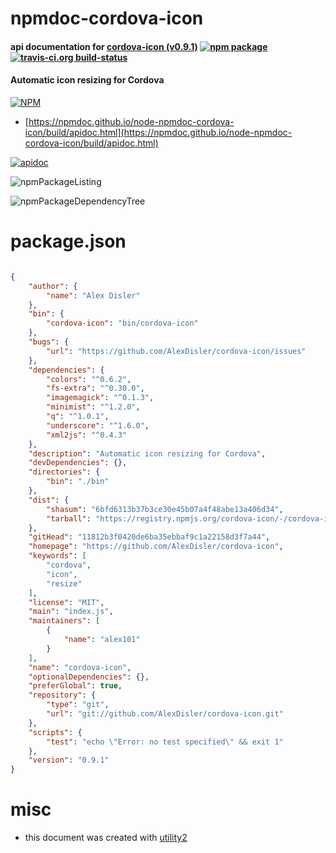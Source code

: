 # npmdoc-cordova-icon

#### api documentation for  [cordova-icon (v0.9.1)](https://github.com/AlexDisler/cordova-icon)  [![npm package](https://img.shields.io/npm/v/npmdoc-cordova-icon.svg?style=flat-square)](https://www.npmjs.org/package/npmdoc-cordova-icon) [![travis-ci.org build-status](https://api.travis-ci.org/npmdoc/node-npmdoc-cordova-icon.svg)](https://travis-ci.org/npmdoc/node-npmdoc-cordova-icon)

#### Automatic icon resizing for Cordova

[![NPM](https://nodei.co/npm/cordova-icon.png?downloads=true&downloadRank=true&stars=true)](https://www.npmjs.com/package/cordova-icon)

- [https://npmdoc.github.io/node-npmdoc-cordova-icon/build/apidoc.html](https://npmdoc.github.io/node-npmdoc-cordova-icon/build/apidoc.html)

[![apidoc](https://npmdoc.github.io/node-npmdoc-cordova-icon/build/screenCapture.buildCi.browser.%252Ftmp%252Fbuild%252Fapidoc.html.png)](https://npmdoc.github.io/node-npmdoc-cordova-icon/build/apidoc.html)

![npmPackageListing](https://npmdoc.github.io/node-npmdoc-cordova-icon/build/screenCapture.npmPackageListing.svg)

![npmPackageDependencyTree](https://npmdoc.github.io/node-npmdoc-cordova-icon/build/screenCapture.npmPackageDependencyTree.svg)



# package.json

```json

{
    "author": {
        "name": "Alex Disler"
    },
    "bin": {
        "cordova-icon": "bin/cordova-icon"
    },
    "bugs": {
        "url": "https://github.com/AlexDisler/cordova-icon/issues"
    },
    "dependencies": {
        "colors": "^0.6.2",
        "fs-extra": "^0.30.0",
        "imagemagick": "^0.1.3",
        "minimist": "^1.2.0",
        "q": "^1.0.1",
        "underscore": "^1.6.0",
        "xml2js": "^0.4.3"
    },
    "description": "Automatic icon resizing for Cordova",
    "devDependencies": {},
    "directories": {
        "bin": "./bin"
    },
    "dist": {
        "shasum": "6bfd6313b37b3ce30e45b07a4f48abe13a406d34",
        "tarball": "https://registry.npmjs.org/cordova-icon/-/cordova-icon-0.9.1.tgz"
    },
    "gitHead": "11812b3f0420de6ba35ebbaf9c1a22158d3f7a44",
    "homepage": "https://github.com/AlexDisler/cordova-icon",
    "keywords": [
        "cordova",
        "icon",
        "resize"
    ],
    "license": "MIT",
    "main": "index.js",
    "maintainers": [
        {
            "name": "alex101"
        }
    ],
    "name": "cordova-icon",
    "optionalDependencies": {},
    "preferGlobal": true,
    "repository": {
        "type": "git",
        "url": "git://github.com/AlexDisler/cordova-icon.git"
    },
    "scripts": {
        "test": "echo \"Error: no test specified\" && exit 1"
    },
    "version": "0.9.1"
}
```



# misc
- this document was created with [utility2](https://github.com/kaizhu256/node-utility2)
